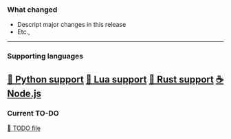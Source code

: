 ### What changed
- Descript major changes in this release
- Etc.,

---
### Supporting languages
[🐍 Python support](https://github.com/Silletr/LazyDevHelper/blob/main/python/pip_install.py)
[💎 Lua support](https://github.com/Silletr/LazyDevHelper/blob/main/python/luarocks_install.py)
[🦀 Rust support](https://github.com/Silletr/LazyDevHelper/blob/main/python/cargo_install.py)
[☕ Node.js](https://github.com/Silletr/LazyDevHelper/blob/main/python/npm_install.py)
---
### Current TO-DO
[📃 TODO file](https://github.com/Silletr/LazyDevHelper/blob/main/TODO.md)
